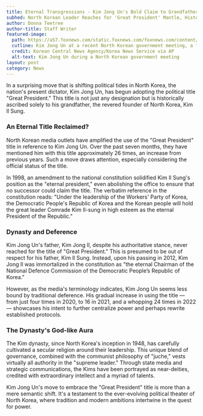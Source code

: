 ```yaml
---
title: Eternal Transgressions - Kim Jong Un's Bold Claim to Grandfather's Title
subhed: North Korean Leader Reaches for 'Great President' Mantle, Historically Reserved for Founder Kim Il Sung
author: Donna Teetree
author-title: Staff Writer
featured-image: 
  path: https://a57.foxnews.com/static.foxnews.com/foxnews.com/content/uploads/2023/08/640/320/AP23221816249078-e1691674960128.jpg?ve=1&tl=1
  cutline: Kim Jong Un at a recent North Korean government meeting, a figure central to the nation's political dynamics.
  credit: Korean Central News Agency/Korea News Service via AP
  alt-text: Kim Jong Un during a North Korean government meeting
layout: post
category: News
---
```


In a surprising move that is shifting political tides in North Korea, the nation's present dictator, Kim Jong Un, has begun adopting the political title "Great President." This title is not just any designation but is historically ascribed solely to his grandfather, the revered founder of North Korea, Kim Il Sung.

### An Eternal Title Reclaimed?

North Korean media outlets have amplified the use of the "Great President" title in reference to Kim Jong Un. Over the past seven months, they have mentioned him with this title approximately 26 times, an increase from previous years. Such a move draws attention, especially considering the official status of the title.

In 1998, an amendment to the national constitution solidified Kim Il Sung's position as the "eternal president," even abolishing the office to ensure that no successor could claim the title. The verbatim reference in the constitution reads: "Under the leadership of the Workers' Party of Korea, the Democratic People's Republic of Korea and the Korean people will hold the great leader Comrade Kim Il-sung in high esteem as the eternal President of the Republic."

### Dynasty and Deference

Kim Jong Un's father, Kim Jong Il, despite his authoritative stance, never reached for the title of "Great President." This is presumed to be out of respect for his father, Kim Il Sung. Instead, upon his passing in 2012, Kim Jong Il was immortalized in the constitution as "the eternal Chairman of the National Defence Commission of the Democratic People’s Republic of Korea."

However, as the media's terminology indicates, Kim Jong Un seems less bound by traditional deference. His gradual increase in using the title — from just four times in 2020, to 16 in 2021, and a whopping 24 times in 2022 — showcases his intent to further centralize power and perhaps rewrite established protocols.

### The Dynasty's God-like Aura

The Kim dynasty, since North Korea's inception in 1948, has carefully cultivated a secular religion around their leadership. This unique blend of governance, combined with the communist philosophy of "juche," vests virtually all authority in the "supreme leader." Through state media and strategic communications, the Kims have been portrayed as near-deities, credited with extraordinary intellect and a myriad of talents.

Kim Jong Un's move to embrace the "Great President" title is more than a mere semantic shift. It's a testament to the ever-evolving political theater of North Korea, where tradition and modern ambitions intertwine in the quest for power.


